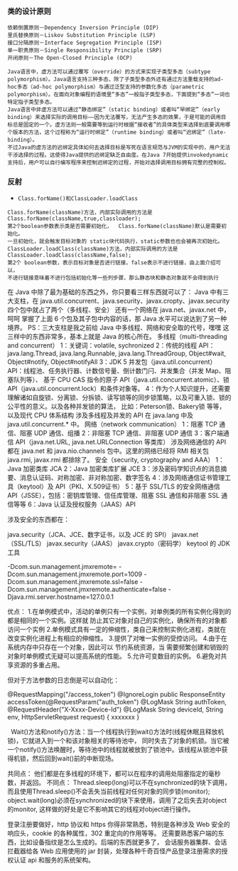 ### 类的设计原则

```
依赖倒置原则－Dependency Inversion Principle (DIP) 
里氏替换原则－Liskov Substitution Principle (LSP) 
接口分隔原则－Interface Segregation Principle (ISP) 
单一职责原则－Single Responsibility Principle (SRP) 
开闭原则－The Open-Closed Principle (OCP)
```

 ```
Java语言中，虚方法可以通过覆写（override）的方式来实现子类型多态（subtype polymorphism）。Java语言支持三种多态，除了子类型多态外还有通过方法重载支持的ad-hoc多态（ad-hoc polymorphism）与通过泛型支持的参数化多态（parametric polymorphism）。在面向对象编程的语境里“多态”一般指子类型多态，下面提到“多态”一词也特定指子类型多态。 
Java语言中非虚方法可以通过“静态绑定”（static binding）或者叫“早绑定”（early binding）来选择实际的调用目标——因为无法覆写，无法产生多态的效果，于是可能的调用目标总是固定的一个。虚方法则一般需要等到运行时根据“接收者”的具体类型来选择到底要调用哪个版本的方法，这个过程称为“运行时绑定”（runtime binding）或者叫“迟绑定”（late-binding）。 
不过Java的虚方法的迟绑定具体如何去选择目标是写死在语言规范与JVM的实现中的，用户无法干涉选择的过程。这使得Java提供的迟绑定缺乏自由度。在Java 7开始提供invokedynamic支持后，用户可以自行编写程序来控制迟绑定的过程，开始对选择调用目标拥有完整的控制权。 
 ```

### 反射

* `Class.forName()和ClassLoader.loadClass`

```
Class.forName(className)方法，内部实际调用的方法是  Class.forName(className,true,classloader);
第2个boolean参数表示类是否需要初始化，  Class.forName(className)默认是需要初始化。
一旦初始化，就会触发目标对象的 static块代码执行，static参数也也会被再次初始化。
ClassLoader.loadClass(className)方法，内部实际调用的方法是  ClassLoader.loadClass(className,false);
第2个 boolean参数，表示目标对象是否进行链接，false表示不进行链接，由上面介绍可以，
不进行链接意味着不进行包括初始化等一些列步骤，那么静态块和静态对象就不会得到执行
```

在 Java 中除了最为基础的东西之外，你只要看三样东西就可以了：
Java 中有三大支柱，在 java.util.concurrent、java.security、javax.cropty、javax.security 四个包中就占了两个（多线程、安全）
还有一个网络在 java.net、javax.net 中，呵呵
掌握了上面 6 个包及其子包中内容的话，那 Java 水平可以说达到了另一种境界。
PS：三大支柱是我之前给 Java 中多线程、网络和安全取的代号，嘿嘿
这三样中的东西非常多，基本上就是 Java 的核心所在。
多线程（multi-threading and concurrent）
1：关键词：volatile, sychronized
2：传统的线程 API：java.lang.Thread, java.lang.Runnable, java.lang.ThreadGroup, Object#wait, Object#notify, Object#notifyAll
3：JDK 5 并发包（java.util.concurrent）API：线程池、任务执行器、计数信号量、倒计数门闩、并发集合（并发 Map、阻塞队列等）、
基于 CPU CAS 指令的原子 API（java.util.concurrent.atomic）、锁 API（java.util.concurrent.lock）和条件对象等。
4：作为个人知识提升，还需要理解诸如自旋锁、分离锁、分拆锁、读写锁等的同步锁策略，以及可重入锁、锁的公平性的意义。以及各种并发锁的算法，
比如：Peterson锁、Bakery锁 等等，以及现代 CPU 体系结构
涉及多线程及并发的 API 在 java.lang 中及 java.util.concurrent.* 中。
网络（network communication）
1：阻塞 TCP 通信、阻塞 UDP 通信、组播
2：非阻塞 TCP 通信、非阻塞 UDP 通信
3：客户端通信 API（java.net.URL, java.net.URLConnection 等类库）
涉及网络通信的 API 都在 java.net 和 java.nio.channels 包中。这里的网络已经将 RMI 相关包 java.rmi, javax.rmi 都排除了。
安全（security, cryptography and AAA）
1：Java 加密类库 JCA
2：Java 加密类库扩展 JCE
3：涉及密码学知识点的消息摘要、消息认证码、对称加密、非对称加密、数字签名
4：涉及网络通信证书管理工具（keytool）及 API（PKI、X.509证书）
5：基于 SSL/TLS 的安全网络通信 API（JSSE），包括：密钥库管理、信任库管理、阻塞 SSL 通信和非阻塞 SSL 通信等等
6：Java 认证及授权服务（JAAS）API

涉及安全的东西都在：

java.security（JCA、JCE、数字证书，以及 JCE 的 SPI）
javax.net（SSL/TLS）
javax.security（JAAS）
javax.crypto（密码学）
keytool 的 JDK 工具 

-Dcom.sun.management.jmxremote=
-Dcom.sun.management.jmxremote.port=1009
-Dcom.sun.management.jmxremote.ssl=false
-Dcom.sun.management.jmxremote.authenticate=false
-Djava.rmi.server.hostname=127.0.0.1

优点： 
1.在单例模式中，活动的单例只有一个实例，对单例类的所有实例化得到的都是相同的一个实例。这样就 防止其它对象对自己的实例化，确保所有的对象都访问一个实例 
2.单例模式具有一定的伸缩性，类自己来控制实例化进程，类就在改变实例化进程上有相应的伸缩性。 
3.提供了对唯一实例的受控访问。 
4.由于在系统内存中只存在一个对象，因此可以 节约系统资源，当 需要频繁创建和销毁的对象时单例模式无疑可以提高系统的性能。 
5.允许可变数目的实例。 
6.避免对共享资源的多重占用。



但对于方法参数的日志倒是可以自动化：

@RequestMapping("/access_token")
@IgnoreLogin
public ResponseEntity<Resp> accessToken(@RequestParam("auth_token") @LogMask String authToken,
    @RequestHeader("X-Xxxx-Device-Id") @LogMask String deviceId, String env, HttpServletRequest request) {
     xxxxxxx
}

  Wait()方法和notify()方法：当一个线程执行到wait()方法时(线程休眠且释放机锁)，它就进入到一个和该对象相关的等待池中，
同时失去了对象的机锁。当它被一个notify()方法唤醒时，等待池中的线程就被放到了锁池中。该线程从锁池中获得机锁，然后回到wait()前的中断现场。


共同点： 他们都是在多线程的环境下，都可以在程序的调用处阻塞指定的毫秒数，并返回。
不同点： Thread.sleep(long)可以不在synchronized的块下调用，而且使用Thread.sleep()不会丢失当前线程对任何对象的同步锁(monitor);
object.wait(long)必须在synchronized的块下来使用，调用了之后失去对object的monitor, 这样做的好处是它不影响其它的线程对object进行操作。

登录注册要做好，http 协议和 https 你得非常熟悉，特别是各种涉及 Web 安全的响应头，cookie 的各种属性，302 重定向的作用等等。
还需要熟悉客户端的东西，比如设备指纹是怎么生成的。后端的东西就更多了，
会话服务器集群、会话拦截器给各 Web 应用使用的 jar 封装，处理各种千奇百怪产品登录注册需求的授权认证 api 和服务的系统架构。